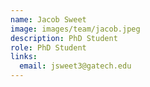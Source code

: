 ```yaml
---
name: Jacob Sweet
image: images/team/jacob.jpeg
description: PhD Student
role: PhD Student
links:
  email: jsweet3@gatech.edu
---
```



